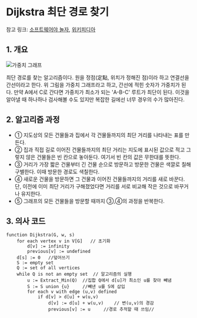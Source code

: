# Dijkstra 최단 경로 찾기

참고 링크: [소프트웨어야 놀자](http://www.playsw.or.kr/repo/cast/105), [위키피디아](https://ko.wikipedia.org/wiki/데이크스트라_알고리즘)

## 1. 개요

![가중치 그래프](http://ncc.phinf.naver.net/20150323_119/1427076082573xIOpa_JPEG/03.jpg)

최단 경로를 찾는 알고리즘이다. 원을 정점(定點, 위치가 정해진 점)이라 하고 연결선을 간선이라고 한다. 위 그림을 가중치 그래프라고 하고, 간선에 적힌 숫자가 가중치가 된다. 만약 A에서 C로 간다면 가중치가 최소가 되는 'A-B-C' 루트가 최단이 된다. 이것을 알아낼 때 하나하나 검사해볼 수도 있지만 복잡한 길에선 너무 경우의 수가 많아진다.

## 2. 알고리즘 과정

- ① 지도상의 모든 건물들과 집에서 각 건물들까지의 최단 거리를 나타내는 표를 만든다.
- ② 집과 직접 길로 이어진 건물들까지의 최단 거리는 지도에 표시된 값으로 적고 그렇지 않은 건물들은 빈 칸으로 놓아둔다. 여기서 빈 칸의 값은 무한대를 뜻한다.
- ③ 거리가 가장 짧은 건물부터 긴 건물 순으로 방문하고 방문한 건물은 색깔로 칠해 구별한다. 이때 방문한 경로도 색칠한다. 
- ④ 새로운 건물을 방문하면 그 건물과 이어진 건물들까지의 거리를 새로 바꾼다. 단, 이전에 이미 최단 거리가 구해졌었다면 거리를 서로 비교해 작은 것으로 바꾸거나 유지한다.
- ⑤ 그래프의 모든 건물들을 방문할 때까지 ③,④의 과정을 반복한다.

## 3. 의사 코드

```
function Dijkstra(G, w, s)
    for each vertex v in V[G]   // 초기화
        d[v] := infinity
        previous[v] := undefined 
    d[s] := 0   //덮어쓰기
    S := empty set
    Q := set of all vertices
    while Q is not an empty set  // 알고리즘의 실행
        u := Extract_Min(Q)  //집합 Q에서 d[u]가 최소인 u를 찾아 빼냄
        S := S union {u}     //빼낸 u를 S에 삽입
        for each v with edge (u,v) defined      
            if d[v] > d[u] + w(u,v)             
                d[v] := d[u] + w(u,v)    // 변(u,v)의 경감
                previous[v] := u     //경로 추적할 때 쓰임//
```
